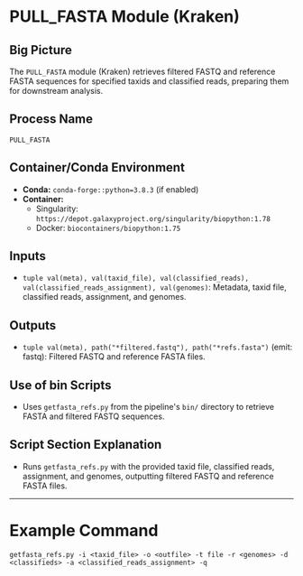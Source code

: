 # PULL_FASTA Module (Kraken)

## Big Picture
The `PULL_FASTA` module (Kraken) retrieves filtered FASTQ and reference FASTA sequences for specified taxids and classified reads, preparing them for downstream analysis.

## Process Name
`PULL_FASTA`

## Container/Conda Environment
- **Conda:** `conda-forge::python=3.8.3` (if enabled)
- **Container:**
  - Singularity: `https://depot.galaxyproject.org/singularity/biopython:1.78`
  - Docker: `biocontainers/biopython:1.75`

## Inputs
- `tuple val(meta), val(taxid_file), val(classified_reads), val(classified_reads_assignment), val(genomes)`: Metadata, taxid file, classified reads, assignment, and genomes.

## Outputs
- `tuple val(meta), path("*filtered.fastq"), path("*refs.fasta")` (emit: fastq): Filtered FASTQ and reference FASTA files.

## Use of bin Scripts
- Uses `getfasta_refs.py` from the pipeline's `bin/` directory to retrieve FASTA and filtered FASTQ sequences.

## Script Section Explanation
- Runs `getfasta_refs.py` with the provided taxid file, classified reads, assignment, and genomes, outputting filtered FASTQ and reference FASTA files.

---

# Example Command
```
getfasta_refs.py -i <taxid_file> -o <outfile> -t file -r <genomes> -d <classifieds> -a <classified_reads_assignment> -q
```
